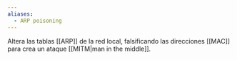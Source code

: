 ```yaml
---
aliases:
  - ARP poisoning
---
```

Altera las tablas [[ARP]] de la red local, falsificando las direcciones [[MAC]] para crea un ataque [[MITM|man in the middle]].